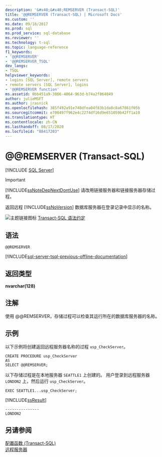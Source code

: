 ```yaml
---
description: '&#x40;&#x40;REMSERVER (Transact-SQL)'
title: '@@REMSERVER (Transact-SQL) | Microsoft Docs'
ms.custom: ''
ms.date: 09/18/2017
ms.prod: sql
ms.prod_service: sql-database
ms.reviewer: ''
ms.technology: t-sql
ms.topic: language-reference
f1_keywords:
- '@@REMSERVER'
- '@@REMSERVER_TSQL'
dev_langs:
- TSQL
helpviewer_keywords:
- logins [SQL Server], remote servers
- remote servers [SQL Server], logins
- '@@REMSERVER function'
ms.assetid: 0bb451a9-3866-4064-963d-b74a2f864049
author: julieMSFT
ms.author: jrasnick
ms.openlocfilehash: 385f492a91e740dfea04f83b1da8c8a67861f05b
ms.sourcegitcommit: e700497f962e4c2274df16d9e651059b42ff1a10
ms.translationtype: HT
ms.contentlocale: zh-CN
ms.lasthandoff: 08/17/2020
ms.locfileid: "88417203"
---
```

# <a name="x40x40remserver-transact-sql"></a>&#x40;&#x40;REMSERVER (Transact-SQL)
[!INCLUDE [SQL Server](../../includes/applies-to-version/sqlserver.md)]

    
> [!IMPORTANT]  
>  [!INCLUDE[ssNoteDepNextDontUse](../../includes/ssnotedepnextdontuse-md.md)] 请改用链接服务器和链接服务器存储过程。  
  
 返回远程 [!INCLUDE[ssNoVersion](../../includes/ssnoversion-md.md)] 数据库服务器在登录记录中显示的名称。  
  
 ![主题链接图标](../../database-engine/configure-windows/media/topic-link.gif "“主题链接”图标") [Transact-SQL 语法约定](../../t-sql/language-elements/transact-sql-syntax-conventions-transact-sql.md)  
  
## <a name="syntax"></a>语法  
  
```  
@@REMSERVER  
```  

[!INCLUDE[sql-server-tsql-previous-offline-documentation](../../includes/sql-server-tsql-previous-offline-documentation.md)]

## <a name="return-types"></a>返回类型
 **nvarchar(128)**  
  
## <a name="remarks"></a>注解  
 使用 @@REMSERVER，存储过程可以检查其运行所在的数据库服务器的名称。  
  
## <a name="examples"></a>示例  
 以下示例将创建返回远程服务器名称的过程 `usp_CheckServer`。  
  
```  
CREATE PROCEDURE usp_CheckServer  
AS  
SELECT @@REMSERVER;  
```  
  
 以下存储过程是在本地服务器 `SEATTLE1` 上创建的。 用户登录到远程服务器 `LONDON2` 上，然后运行 `usp_CheckServer`。  
  
```  
EXEC SEATTLE1...usp_CheckServer;  
```  
  
 [!INCLUDE[ssResult](../../includes/ssresult-md.md)]  
  
```  
---------------  
LONDON2  
```  
  
## <a name="see-also"></a>另请参阅  
 [配置函数 (Transact-SQL)](../../t-sql/functions/configuration-functions-transact-sql.md)   
 [远程服务器](../../database-engine/configure-windows/remote-servers.md)  
  
  
